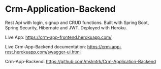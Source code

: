 # Crm-Application-Backend
Rest Api with login, signup and CRUD functions. Built with Spring Boot, Spring Security, Hibernate and JWT. Deployed with Heroku.

Live App: https://crm-app-frontend.herokuapp.com/

Live Crm-App-Backend documentation: https://crm-app-rest.herokuapp.com/swagger-ui.html

Crm-App-Backend: https://github.com/mslmtrk/Crm-Application-Backend

